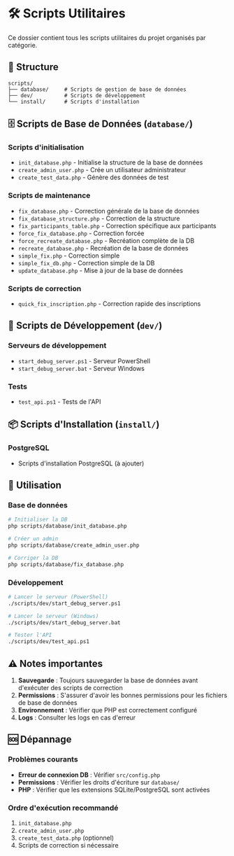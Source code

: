 # 🛠️ Scripts Utilitaires

Ce dossier contient tous les scripts utilitaires du projet organisés par catégorie.

## 📁 Structure

```
scripts/
├── database/     # Scripts de gestion de base de données
├── dev/          # Scripts de développement
└── install/      # Scripts d'installation
```

## 🗄️ Scripts de Base de Données (`database/`)

### Scripts d'initialisation
- `init_database.php` - Initialise la structure de la base de données
- `create_admin_user.php` - Crée un utilisateur administrateur
- `create_test_data.php` - Génère des données de test

### Scripts de maintenance
- `fix_database.php` - Correction générale de la base de données
- `fix_database_structure.php` - Correction de la structure
- `fix_participants_table.php` - Correction spécifique aux participants
- `force_fix_database.php` - Correction forcée
- `force_recreate_database.php` - Recréation complète de la DB
- `recreate_database.php` - Recréation de la base de données
- `simple_fix.php` - Correction simple
- `simple_fix_db.php` - Correction simple de la DB
- `update_database.php` - Mise à jour de la base de données

### Scripts de correction
- `quick_fix_inscription.php` - Correction rapide des inscriptions

## 🚀 Scripts de Développement (`dev/`)

### Serveurs de développement
- `start_debug_server.ps1` - Serveur PowerShell
- `start_debug_server.bat` - Serveur Windows

### Tests
- `test_api.ps1` - Tests de l'API

## 📦 Scripts d'Installation (`install/`)

### PostgreSQL
- Scripts d'installation PostgreSQL (à ajouter)

## 🔧 Utilisation

### Base de données
```bash
# Initialiser la DB
php scripts/database/init_database.php

# Créer un admin
php scripts/database/create_admin_user.php

# Corriger la DB
php scripts/database/fix_database.php
```

### Développement
```bash
# Lancer le serveur (PowerShell)
./scripts/dev/start_debug_server.ps1

# Lancer le serveur (Windows)
./scripts/dev/start_debug_server.bat

# Tester l'API
./scripts/dev/test_api.ps1
```

## ⚠️ Notes importantes

1. **Sauvegarde** : Toujours sauvegarder la base de données avant d'exécuter des scripts de correction
2. **Permissions** : S'assurer d'avoir les bonnes permissions pour les fichiers de base de données
3. **Environnement** : Vérifier que PHP est correctement configuré
4. **Logs** : Consulter les logs en cas d'erreur

## 🆘 Dépannage

### Problèmes courants
- **Erreur de connexion DB** : Vérifier `src/config.php`
- **Permissions** : Vérifier les droits d'écriture sur `database/`
- **PHP** : Vérifier que les extensions SQLite/PostgreSQL sont activées

### Ordre d'exécution recommandé
1. `init_database.php`
2. `create_admin_user.php`
3. `create_test_data.php` (optionnel)
4. Scripts de correction si nécessaire 